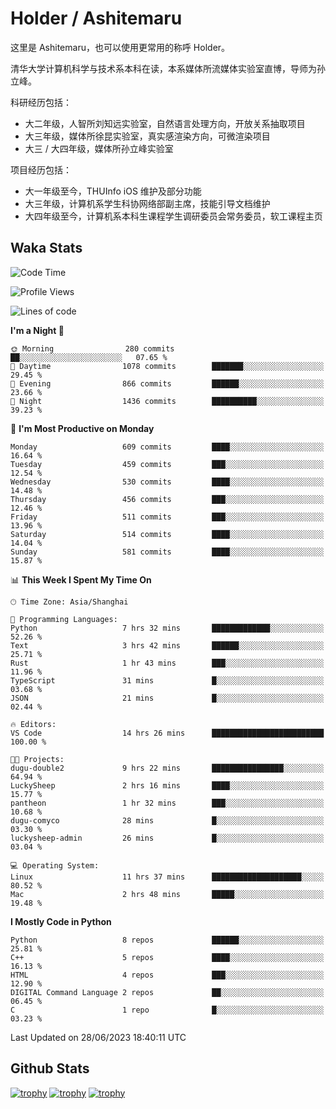 # Holder / Ashitemaru

这里是 Ashitemaru，也可以使用更常用的称呼 Holder。

清华大学计算机科学与技术系本科在读，本系媒体所流媒体实验室直博，导师为孙立峰。

科研经历包括：

- 大二年级，人智所刘知远实验室，自然语言处理方向，开放关系抽取项目
- 大三年级，媒体所徐昆实验室，真实感渲染方向，可微渲染项目
- 大三 / 大四年级，媒体所孙立峰实验室

项目经历包括：

- 大一年级至今，THUInfo iOS 维护及部分功能
- 大三年级，计算机系学生科协网络部副主席，技能引导文档维护
- 大四年级至今，计算机系本科生课程学生调研委员会常务委员，软工课程主页

## Waka Stats

<!--START_SECTION:waka-->
![Code Time](http://img.shields.io/badge/Code%20Time-950%20hrs%2024%20mins-blue)

![Profile Views](http://img.shields.io/badge/Profile%20Views-5-blue)

![Lines of code](https://img.shields.io/badge/From%20Hello%20World%20I%27ve%20Written-2.7%20million%20lines%20of%20code-blue)

**I'm a Night 🦉** 

```text
🌞 Morning                280 commits         ██░░░░░░░░░░░░░░░░░░░░░░░   07.65 % 
🌆 Daytime                1078 commits        ███████░░░░░░░░░░░░░░░░░░   29.45 % 
🌃 Evening                866 commits         ██████░░░░░░░░░░░░░░░░░░░   23.66 % 
🌙 Night                  1436 commits        ██████████░░░░░░░░░░░░░░░   39.23 % 
```
📅 **I'm Most Productive on Monday** 

```text
Monday                   609 commits         ████░░░░░░░░░░░░░░░░░░░░░   16.64 % 
Tuesday                  459 commits         ███░░░░░░░░░░░░░░░░░░░░░░   12.54 % 
Wednesday                530 commits         ████░░░░░░░░░░░░░░░░░░░░░   14.48 % 
Thursday                 456 commits         ███░░░░░░░░░░░░░░░░░░░░░░   12.46 % 
Friday                   511 commits         ███░░░░░░░░░░░░░░░░░░░░░░   13.96 % 
Saturday                 514 commits         ████░░░░░░░░░░░░░░░░░░░░░   14.04 % 
Sunday                   581 commits         ████░░░░░░░░░░░░░░░░░░░░░   15.87 % 
```


📊 **This Week I Spent My Time On** 

```text
🕑︎ Time Zone: Asia/Shanghai

💬 Programming Languages: 
Python                   7 hrs 32 mins       █████████████░░░░░░░░░░░░   52.26 % 
Text                     3 hrs 42 mins       ██████░░░░░░░░░░░░░░░░░░░   25.71 % 
Rust                     1 hr 43 mins        ███░░░░░░░░░░░░░░░░░░░░░░   11.96 % 
TypeScript               31 mins             █░░░░░░░░░░░░░░░░░░░░░░░░   03.68 % 
JSON                     21 mins             █░░░░░░░░░░░░░░░░░░░░░░░░   02.44 % 

🔥 Editors: 
VS Code                  14 hrs 26 mins      █████████████████████████   100.00 % 

🐱‍💻 Projects: 
dugu-double2             9 hrs 22 mins       ████████████████░░░░░░░░░   64.94 % 
LuckySheep               2 hrs 16 mins       ████░░░░░░░░░░░░░░░░░░░░░   15.77 % 
pantheon                 1 hr 32 mins        ███░░░░░░░░░░░░░░░░░░░░░░   10.68 % 
dugu-comyco              28 mins             █░░░░░░░░░░░░░░░░░░░░░░░░   03.30 % 
luckysheep-admin         26 mins             █░░░░░░░░░░░░░░░░░░░░░░░░   03.04 % 

💻 Operating System: 
Linux                    11 hrs 37 mins      ████████████████████░░░░░   80.52 % 
Mac                      2 hrs 48 mins       █████░░░░░░░░░░░░░░░░░░░░   19.48 % 
```

**I Mostly Code in Python** 

```text
Python                   8 repos             ██████░░░░░░░░░░░░░░░░░░░   25.81 % 
C++                      5 repos             ████░░░░░░░░░░░░░░░░░░░░░   16.13 % 
HTML                     4 repos             ███░░░░░░░░░░░░░░░░░░░░░░   12.90 % 
DIGITAL Command Language 2 repos             ██░░░░░░░░░░░░░░░░░░░░░░░   06.45 % 
C                        1 repo              █░░░░░░░░░░░░░░░░░░░░░░░░   03.23 % 
```




 Last Updated on 28/06/2023 18:40:11 UTC
<!--END_SECTION:waka-->

## Github Stats

[![trophy](https://github-profile-trophy.vercel.app/?username=Ashitemaru&column=7)](https://github.com/Ashitemaru)
[![trophy](https://github-readme-stats.vercel.app/api?username=Ashitemaru&show_icons=true&include_all_commits=true)](https://github.com/Ashitemaru)
[![trophy](https://github-readme-stats.vercel.app/api/top-langs/?username=Ashitemaru&layout=compact)](https://github.com/Ashitemaru)

<!--
**Ashitemaru/Ashitemaru** is a ✨ _special_ ✨ repository because its `README.md` (this file) appears on your GitHub profile.

Here are some ideas to get you started:

- 🔭 I’m currently working on ...
- 🌱 I’m currently learning ...
- 👯 I’m looking to collaborate on ...
- 🤔 I’m looking for help with ...
- 💬 Ask me about ...
- 📫 How to reach me: ...
- 😄 Pronouns: ...
- ⚡ Fun fact: ...
-->

